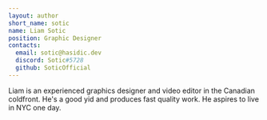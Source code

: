 ```yaml
---
layout: author
short_name: sotic
name: Liam Sotic
position: Graphic Designer
contacts:
  email: sotic@hasidic.dev
  discord: Sotic#5728
  github: SoticOfficial
---
```


Liam is an experienced graphics designer and video editor in the Canadian coldfront. He's a good yid and produces fast quality work. He aspires to live in NYC one day.